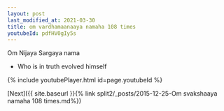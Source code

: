 ```yaml
---
layout: post
last_modified_at: 2021-03-30
title: om vardhamaanaaya namaha 108 times
youtubeId: pdfHV0gIy5s
---
```

 
 
Om Nijaya Sargaya nama 
 
 -  Who is in truth evolved himself 
 
  
 
  
 
 
 
 
 
 


{% include youtubePlayer.html id=page.youtubeId %}
 
[Next]({{ site.baseurl }}{% link  split2/_posts/2015-12-25-Om svakshaaya namaha 108 times.md%})
 
